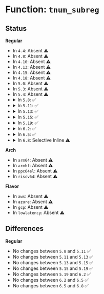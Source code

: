 # Function: <code>tnum_subreg</code>

## Status
<b>Regular</b>
<ul>
<li>
In <code>4.4</code>: Absent ⚠️
</li>
<li>
In <code>4.8</code>: Absent ⚠️
</li>
<li>
In <code>4.10</code>: Absent ⚠️
</li>
<li>
In <code>4.13</code>: Absent ⚠️
</li>
<li>
In <code>4.15</code>: Absent ⚠️
</li>
<li>
In <code>4.18</code>: Absent ⚠️
</li>
<li>
In <code>5.0</code>: Absent ⚠️
</li>
<li>
In <code>5.3</code>: Absent ⚠️
</li>
<li>
In <code>5.4</code>: Absent ⚠️
</li>
<li>
<details>
<summary>In <code>5.8</code>: ✅</summary>

```c
struct tnum tnum_subreg(struct tnum a);
```

**Collision:** Unique Global

**Inline:** No

**Transformation:** False

**Instances:**

```
In kernel/bpf/tnum.c (ffffffff81215540)
Location: kernel/bpf/tnum.c:198
Inline: False
Direct callers:
  - kernel/bpf/verifier.c:check_cond_jmp_op
  - kernel/bpf/verifier.c:check_cond_jmp_op
  - kernel/bpf/verifier.c:check_cond_jmp_op
  - kernel/bpf/verifier.c:check_cond_jmp_op
  - kernel/bpf/verifier.c:check_cond_jmp_op
  - kernel/bpf/verifier.c:check_cond_jmp_op
  - kernel/bpf/verifier.c:check_cond_jmp_op
  - kernel/bpf/verifier.c:reg_set_min_max
  - kernel/bpf/verifier.c:reg_set_min_max
  - kernel/bpf/verifier.c:reg_set_min_max
  - kernel/bpf/verifier.c:reg_set_min_max
  - kernel/bpf/verifier.c:is_branch32_taken
  - kernel/bpf/verifier.c:check_alu_op
  - kernel/bpf/verifier.c:adjust_scalar_min_max_vals
  - kernel/bpf/verifier.c:adjust_scalar_min_max_vals
  - kernel/bpf/verifier.c:adjust_scalar_min_max_vals
  - kernel/bpf/verifier.c:adjust_scalar_min_max_vals
  - kernel/bpf/verifier.c:adjust_scalar_min_max_vals
  - kernel/bpf/verifier.c:adjust_scalar_min_max_vals
  - kernel/bpf/verifier.c:scalar32_min_max_or
  - kernel/bpf/verifier.c:scalar32_min_max_or
  - kernel/bpf/verifier.c:scalar32_min_max_or
  - kernel/bpf/verifier.c:scalar32_min_max_and
  - kernel/bpf/verifier.c:scalar32_min_max_and
  - kernel/bpf/verifier.c:scalar32_min_max_and
  - kernel/bpf/verifier.c:__reg_bound_offset
  - kernel/bpf/verifier.c:__update_reg32_bounds
```
**Symbols:**

```
ffffffff81215540-ffffffff8121554f: tnum_subreg (STB_GLOBAL)
```
</details>
</li>
<li>
<details>
<summary>In <code>5.11</code>: ✅</summary>

```c
struct tnum tnum_subreg(struct tnum a);
```

**Collision:** Unique Global

**Inline:** No

**Transformation:** False

**Instances:**

```
In kernel/bpf/tnum.c (ffffffff812171e0)
Location: kernel/bpf/tnum.c:198
Inline: False
Direct callers:
  - kernel/bpf/verifier.c:check_cond_jmp_op
  - kernel/bpf/verifier.c:check_cond_jmp_op
  - kernel/bpf/verifier.c:check_cond_jmp_op
  - kernel/bpf/verifier.c:check_cond_jmp_op
  - kernel/bpf/verifier.c:check_cond_jmp_op
  - kernel/bpf/verifier.c:check_cond_jmp_op
  - kernel/bpf/verifier.c:reg_set_min_max
  - kernel/bpf/verifier.c:reg_set_min_max
  - kernel/bpf/verifier.c:reg_set_min_max
  - kernel/bpf/verifier.c:reg_set_min_max
  - kernel/bpf/verifier.c:is_branch32_taken
  - kernel/bpf/verifier.c:check_alu_op
  - kernel/bpf/verifier.c:adjust_scalar_min_max_vals
  - kernel/bpf/verifier.c:adjust_scalar_min_max_vals
  - kernel/bpf/verifier.c:adjust_scalar_min_max_vals
  - kernel/bpf/verifier.c:adjust_scalar_min_max_vals
  - kernel/bpf/verifier.c:adjust_scalar_min_max_vals
  - kernel/bpf/verifier.c:adjust_scalar_min_max_vals
  - kernel/bpf/verifier.c:scalar32_min_max_xor
  - kernel/bpf/verifier.c:scalar32_min_max_xor
  - kernel/bpf/verifier.c:scalar32_min_max_xor
  - kernel/bpf/verifier.c:scalar32_min_max_or
  - kernel/bpf/verifier.c:scalar32_min_max_or
  - kernel/bpf/verifier.c:scalar32_min_max_or
  - kernel/bpf/verifier.c:scalar32_min_max_and
  - kernel/bpf/verifier.c:scalar32_min_max_and
  - kernel/bpf/verifier.c:scalar32_min_max_and
  - kernel/bpf/verifier.c:__reg_bound_offset
  - kernel/bpf/verifier.c:__update_reg32_bounds
```
**Symbols:**

```
ffffffff812171e0-ffffffff812171ef: tnum_subreg (STB_GLOBAL)
```
</details>
</li>
<li>
<details>
<summary>In <code>5.13</code>: ✅</summary>

```c
struct tnum tnum_subreg(struct tnum a);
```

**Collision:** Unique Global

**Inline:** No

**Transformation:** False

**Instances:**

```
In kernel/bpf/tnum.c (ffffffff8121a630)
Location: kernel/bpf/tnum.c:198
Inline: False
Direct callers:
  - kernel/bpf/verifier.c:check_cond_jmp_op
  - kernel/bpf/verifier.c:check_cond_jmp_op
  - kernel/bpf/verifier.c:check_cond_jmp_op
  - kernel/bpf/verifier.c:check_cond_jmp_op
  - kernel/bpf/verifier.c:check_cond_jmp_op
  - kernel/bpf/verifier.c:check_cond_jmp_op
  - kernel/bpf/verifier.c:reg_set_min_max
  - kernel/bpf/verifier.c:reg_set_min_max
  - kernel/bpf/verifier.c:reg_set_min_max
  - kernel/bpf/verifier.c:reg_set_min_max
  - kernel/bpf/verifier.c:is_branch32_taken
  - kernel/bpf/verifier.c:check_alu_op
  - kernel/bpf/verifier.c:adjust_scalar_min_max_vals
  - kernel/bpf/verifier.c:adjust_scalar_min_max_vals
  - kernel/bpf/verifier.c:adjust_scalar_min_max_vals
  - kernel/bpf/verifier.c:adjust_scalar_min_max_vals
  - kernel/bpf/verifier.c:adjust_scalar_min_max_vals
  - kernel/bpf/verifier.c:adjust_scalar_min_max_vals
  - kernel/bpf/verifier.c:adjust_scalar_min_max_vals
  - kernel/bpf/verifier.c:adjust_scalar_min_max_vals
  - kernel/bpf/verifier.c:adjust_scalar_min_max_vals
  - kernel/bpf/verifier.c:adjust_scalar_min_max_vals
  - kernel/bpf/verifier.c:adjust_scalar_min_max_vals
  - kernel/bpf/verifier.c:adjust_scalar_min_max_vals
  - kernel/bpf/verifier.c:adjust_scalar_min_max_vals
  - kernel/bpf/verifier.c:adjust_scalar_min_max_vals
  - kernel/bpf/verifier.c:adjust_scalar_min_max_vals
  - kernel/bpf/verifier.c:__reg_bound_offset
  - kernel/bpf/verifier.c:__update_reg32_bounds
```
**Symbols:**

```
ffffffff8121a630-ffffffff8121a63f: tnum_subreg (STB_GLOBAL)
```
</details>
</li>
<li>
<details>
<summary>In <code>5.15</code>: ✅</summary>

```c
struct tnum tnum_subreg(struct tnum a);
```

**Collision:** Unique Global

**Inline:** No

**Transformation:** False

**Instances:**

```
In kernel/bpf/tnum.c (ffffffff81251430)
Location: kernel/bpf/tnum.c:201
Inline: False
Direct callers:
  - kernel/bpf/verifier.c:check_cond_jmp_op
  - kernel/bpf/verifier.c:check_cond_jmp_op
  - kernel/bpf/verifier.c:check_cond_jmp_op
  - kernel/bpf/verifier.c:check_cond_jmp_op
  - kernel/bpf/verifier.c:check_cond_jmp_op
  - kernel/bpf/verifier.c:check_cond_jmp_op
  - kernel/bpf/verifier.c:reg_set_min_max
  - kernel/bpf/verifier.c:reg_set_min_max
  - kernel/bpf/verifier.c:reg_set_min_max
  - kernel/bpf/verifier.c:reg_set_min_max
  - kernel/bpf/verifier.c:is_branch32_taken
  - kernel/bpf/verifier.c:check_alu_op
  - kernel/bpf/verifier.c:adjust_scalar_min_max_vals
  - kernel/bpf/verifier.c:adjust_scalar_min_max_vals
  - kernel/bpf/verifier.c:adjust_scalar_min_max_vals
  - kernel/bpf/verifier.c:adjust_scalar_min_max_vals
  - kernel/bpf/verifier.c:adjust_scalar_min_max_vals
  - kernel/bpf/verifier.c:adjust_scalar_min_max_vals
  - kernel/bpf/verifier.c:adjust_scalar_min_max_vals
  - kernel/bpf/verifier.c:adjust_scalar_min_max_vals
  - kernel/bpf/verifier.c:adjust_scalar_min_max_vals
  - kernel/bpf/verifier.c:adjust_scalar_min_max_vals
  - kernel/bpf/verifier.c:adjust_scalar_min_max_vals
  - kernel/bpf/verifier.c:adjust_scalar_min_max_vals
  - kernel/bpf/verifier.c:adjust_scalar_min_max_vals
  - kernel/bpf/verifier.c:adjust_scalar_min_max_vals
  - kernel/bpf/verifier.c:adjust_scalar_min_max_vals
  - kernel/bpf/verifier.c:__reg_bound_offset
  - kernel/bpf/verifier.c:__update_reg32_bounds
```
**Symbols:**

```
ffffffff81251430-ffffffff8125143f: tnum_subreg (STB_GLOBAL)
```
</details>
</li>
<li>
<details>
<summary>In <code>5.19</code>: ✅</summary>

```c
struct tnum tnum_subreg(struct tnum a);
```

**Collision:** Unique Global

**Inline:** No

**Transformation:** False

**Instances:**

```
In kernel/bpf/tnum.c (ffffffff81298f10)
Location: kernel/bpf/tnum.c:201
Inline: False
Direct callers:
  - kernel/bpf/verifier.c:check_cond_jmp_op
  - kernel/bpf/verifier.c:check_cond_jmp_op
  - kernel/bpf/verifier.c:check_cond_jmp_op
  - kernel/bpf/verifier.c:check_cond_jmp_op
  - kernel/bpf/verifier.c:check_cond_jmp_op
  - kernel/bpf/verifier.c:check_cond_jmp_op
  - kernel/bpf/verifier.c:reg_set_min_max
  - kernel/bpf/verifier.c:reg_set_min_max
  - kernel/bpf/verifier.c:reg_set_min_max
  - kernel/bpf/verifier.c:reg_set_min_max
  - kernel/bpf/verifier.c:reg_set_min_max
  - kernel/bpf/verifier.c:reg_set_min_max
  - kernel/bpf/verifier.c:is_branch32_taken
  - kernel/bpf/verifier.c:check_alu_op
  - kernel/bpf/verifier.c:adjust_scalar_min_max_vals
  - kernel/bpf/verifier.c:adjust_scalar_min_max_vals
  - kernel/bpf/verifier.c:adjust_scalar_min_max_vals
  - kernel/bpf/verifier.c:adjust_scalar_min_max_vals
  - kernel/bpf/verifier.c:adjust_scalar_min_max_vals
  - kernel/bpf/verifier.c:adjust_scalar_min_max_vals
  - kernel/bpf/verifier.c:adjust_scalar_min_max_vals
  - kernel/bpf/verifier.c:adjust_scalar_min_max_vals
  - kernel/bpf/verifier.c:adjust_scalar_min_max_vals
  - kernel/bpf/verifier.c:adjust_scalar_min_max_vals
  - kernel/bpf/verifier.c:adjust_scalar_min_max_vals
  - kernel/bpf/verifier.c:adjust_scalar_min_max_vals
  - kernel/bpf/verifier.c:adjust_scalar_min_max_vals
  - kernel/bpf/verifier.c:adjust_scalar_min_max_vals
  - kernel/bpf/verifier.c:adjust_scalar_min_max_vals
  - kernel/bpf/verifier.c:reg_bounds_sync
  - kernel/bpf/verifier.c:__update_reg32_bounds
```
**Symbols:**

```
ffffffff81298f10-ffffffff81298f27: tnum_subreg (STB_GLOBAL)
```
</details>
</li>
<li>
<details>
<summary>In <code>6.2</code>: ✅</summary>

```c
struct tnum tnum_subreg(struct tnum a);
```

**Collision:** Unique Global

**Inline:** No

**Transformation:** False

**Instances:**

```
In kernel/bpf/tnum.c (ffffffff812f4c20)
Location: kernel/bpf/tnum.c:201
Inline: False
Direct callers:
  - kernel/bpf/verifier.c:check_cond_jmp_op
  - kernel/bpf/verifier.c:check_cond_jmp_op
  - kernel/bpf/verifier.c:check_cond_jmp_op
  - kernel/bpf/verifier.c:check_cond_jmp_op
  - kernel/bpf/verifier.c:check_cond_jmp_op
  - kernel/bpf/verifier.c:check_cond_jmp_op
  - kernel/bpf/verifier.c:reg_set_min_max
  - kernel/bpf/verifier.c:reg_set_min_max
  - kernel/bpf/verifier.c:reg_set_min_max
  - kernel/bpf/verifier.c:reg_set_min_max
  - kernel/bpf/verifier.c:reg_set_min_max
  - kernel/bpf/verifier.c:reg_set_min_max
  - kernel/bpf/verifier.c:is_branch32_taken
  - kernel/bpf/verifier.c:check_alu_op
  - kernel/bpf/verifier.c:adjust_scalar_min_max_vals
  - kernel/bpf/verifier.c:adjust_scalar_min_max_vals
  - kernel/bpf/verifier.c:adjust_scalar_min_max_vals
  - kernel/bpf/verifier.c:adjust_scalar_min_max_vals
  - kernel/bpf/verifier.c:adjust_scalar_min_max_vals
  - kernel/bpf/verifier.c:adjust_scalar_min_max_vals
  - kernel/bpf/verifier.c:adjust_scalar_min_max_vals
  - kernel/bpf/verifier.c:adjust_scalar_min_max_vals
  - kernel/bpf/verifier.c:adjust_scalar_min_max_vals
  - kernel/bpf/verifier.c:adjust_scalar_min_max_vals
  - kernel/bpf/verifier.c:adjust_scalar_min_max_vals
  - kernel/bpf/verifier.c:adjust_scalar_min_max_vals
  - kernel/bpf/verifier.c:adjust_scalar_min_max_vals
  - kernel/bpf/verifier.c:adjust_scalar_min_max_vals
  - kernel/bpf/verifier.c:adjust_scalar_min_max_vals
  - kernel/bpf/verifier.c:reg_bounds_sync
  - kernel/bpf/verifier.c:__update_reg32_bounds
```
**Symbols:**

```
ffffffff812f4c20-ffffffff812f4c37: tnum_subreg (STB_GLOBAL)
```
</details>
</li>
<li>
<details>
<summary>In <code>6.5</code>: ✅</summary>

```c
struct tnum tnum_subreg(struct tnum a);
```

**Collision:** Unique Global

**Inline:** No

**Transformation:** False

**Instances:**

```
In kernel/bpf/tnum.c (ffffffff813220b0)
Location: kernel/bpf/tnum.c:201
Inline: False
Direct callers:
  - kernel/bpf/verifier.c:check_cond_jmp_op
  - kernel/bpf/verifier.c:check_cond_jmp_op
  - kernel/bpf/verifier.c:check_cond_jmp_op
  - kernel/bpf/verifier.c:check_cond_jmp_op
  - kernel/bpf/verifier.c:check_cond_jmp_op
  - kernel/bpf/verifier.c:check_cond_jmp_op
  - kernel/bpf/verifier.c:check_cond_jmp_op
  - kernel/bpf/verifier.c:check_cond_jmp_op
  - kernel/bpf/verifier.c:reg_set_min_max
  - kernel/bpf/verifier.c:reg_set_min_max
  - kernel/bpf/verifier.c:reg_set_min_max
  - kernel/bpf/verifier.c:reg_set_min_max
  - kernel/bpf/verifier.c:reg_set_min_max
  - kernel/bpf/verifier.c:reg_set_min_max
  - kernel/bpf/verifier.c:is_branch32_taken
  - kernel/bpf/verifier.c:check_alu_op
  - kernel/bpf/verifier.c:adjust_scalar_min_max_vals
  - kernel/bpf/verifier.c:adjust_scalar_min_max_vals
  - kernel/bpf/verifier.c:adjust_scalar_min_max_vals
  - kernel/bpf/verifier.c:adjust_scalar_min_max_vals
  - kernel/bpf/verifier.c:adjust_scalar_min_max_vals
  - kernel/bpf/verifier.c:adjust_scalar_min_max_vals
  - kernel/bpf/verifier.c:adjust_scalar_min_max_vals
  - kernel/bpf/verifier.c:adjust_scalar_min_max_vals
  - kernel/bpf/verifier.c:adjust_scalar_min_max_vals
  - kernel/bpf/verifier.c:adjust_scalar_min_max_vals
  - kernel/bpf/verifier.c:adjust_scalar_min_max_vals
  - kernel/bpf/verifier.c:adjust_scalar_min_max_vals
  - kernel/bpf/verifier.c:adjust_scalar_min_max_vals
  - kernel/bpf/verifier.c:adjust_scalar_min_max_vals
  - kernel/bpf/verifier.c:adjust_scalar_min_max_vals
  - kernel/bpf/verifier.c:reg_bounds_sync
  - kernel/bpf/verifier.c:__update_reg32_bounds
```
**Symbols:**

```
ffffffff813220b0-ffffffff813220c7: tnum_subreg (STB_GLOBAL)
```
</details>
</li>
<li>
<details>
<summary>In <code>6.8</code>: Selective Inline ⚠️</summary>

```c
struct tnum tnum_subreg(struct tnum a);
```

**Collision:** Unique Global

**Inline:** Selective

**Transformation:** False

**Instances:**

```
In kernel/bpf/tnum.c (ffffffff81344a35)
Location: kernel/bpf/tnum.c:195
Inline: True
Inline callers:
  - kernel/bpf/tnum.c:tnum_with_subreg
Direct callers:
  - kernel/bpf/verifier.c:regs_refine_cond_op
  - kernel/bpf/verifier.c:regs_refine_cond_op
  - kernel/bpf/verifier.c:regs_refine_cond_op
  - kernel/bpf/verifier.c:regs_refine_cond_op
  - kernel/bpf/verifier.c:regs_refine_cond_op
  - kernel/bpf/verifier.c:regs_refine_cond_op
  - kernel/bpf/verifier.c:regs_refine_cond_op
  - kernel/bpf/verifier.c:regs_refine_cond_op
  - kernel/bpf/verifier.c:regs_refine_cond_op
  - kernel/bpf/verifier.c:regs_refine_cond_op
  - kernel/bpf/verifier.c:regs_refine_cond_op
  - kernel/bpf/verifier.c:regs_refine_cond_op
  - kernel/bpf/verifier.c:regs_refine_cond_op
  - kernel/bpf/verifier.c:is_branch_taken
  - kernel/bpf/verifier.c:is_branch_taken
  - kernel/bpf/verifier.c:is_branch_taken
  - kernel/bpf/verifier.c:is_scalar_branch_taken
  - kernel/bpf/verifier.c:is_scalar_branch_taken
  - kernel/bpf/verifier.c:is_scalar_branch_taken
  - kernel/bpf/verifier.c:is_scalar_branch_taken
  - kernel/bpf/verifier.c:check_alu_op
  - kernel/bpf/verifier.c:adjust_scalar_min_max_vals
  - kernel/bpf/verifier.c:adjust_scalar_min_max_vals
  - kernel/bpf/verifier.c:adjust_scalar_min_max_vals
  - kernel/bpf/verifier.c:adjust_scalar_min_max_vals
  - kernel/bpf/verifier.c:adjust_scalar_min_max_vals
  - kernel/bpf/verifier.c:adjust_scalar_min_max_vals
  - kernel/bpf/verifier.c:adjust_scalar_min_max_vals
  - kernel/bpf/verifier.c:adjust_scalar_min_max_vals
  - kernel/bpf/verifier.c:adjust_scalar_min_max_vals
  - kernel/bpf/verifier.c:adjust_scalar_min_max_vals
  - kernel/bpf/verifier.c:adjust_scalar_min_max_vals
  - kernel/bpf/verifier.c:adjust_scalar_min_max_vals
  - kernel/bpf/verifier.c:adjust_scalar_min_max_vals
  - kernel/bpf/verifier.c:adjust_scalar_min_max_vals
  - kernel/bpf/verifier.c:adjust_scalar_min_max_vals
  - kernel/bpf/verifier.c:reg_bounds_sanity_check
  - kernel/bpf/verifier.c:reg_bounds_sanity_check
  - kernel/bpf/verifier.c:reg_bounds_sync
  - kernel/bpf/verifier.c:__update_reg32_bounds
```
**Symbols:**

```
ffffffff813449c0-ffffffff813449d7: tnum_subreg (STB_GLOBAL)
```
</details>
</li>
</ul>
<b>Arch</b>
<ul>
<li>
In <code>arm64</code>: Absent ⚠️
</li>
<li>
In <code>armhf</code>: Absent ⚠️
</li>
<li>
In <code>ppc64el</code>: Absent ⚠️
</li>
<li>
In <code>riscv64</code>: Absent ⚠️
</li>
</ul>
<b>Flavor</b>
<ul>
<li>
In <code>aws</code>: Absent ⚠️
</li>
<li>
In <code>azure</code>: Absent ⚠️
</li>
<li>
In <code>gcp</code>: Absent ⚠️
</li>
<li>
In <code>lowlatency</code>: Absent ⚠️
</li>
</ul>

## Differences
<b>Regular</b>
<ul>
<li>
No changes between <code>5.8</code> and <code>5.11</code> ✅
</li>
<li>
No changes between <code>5.11</code> and <code>5.13</code> ✅
</li>
<li>
No changes between <code>5.13</code> and <code>5.15</code> ✅
</li>
<li>
No changes between <code>5.15</code> and <code>5.19</code> ✅
</li>
<li>
No changes between <code>5.19</code> and <code>6.2</code> ✅
</li>
<li>
No changes between <code>6.2</code> and <code>6.5</code> ✅
</li>
<li>
No changes between <code>6.5</code> and <code>6.8</code> ✅
</li>
</ul>
